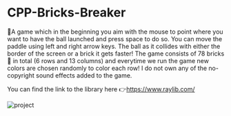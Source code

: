 # CPP-Bricks-Breaker

🚀A game which in the beginning you aim with the mouse to point where you want to have the ball launched and press space to do so.
You can move the paddle using left and right arrow keys. The ball as it collides with either the border of the screen or a brick it gets faster!
The game consists of 78 bricks🧱 in total (6 rows and 13 columns) and everytime we run the game new colors are chosen randomly to color each row!
I do not own any of the no-copyright sound effects added to the game.

You can find the link to the library here 👉https://www.raylib.com/


![project](https://github.com/user-attachments/assets/66bcd76b-bcb4-46d6-9665-74a1b6dc8ce9)
